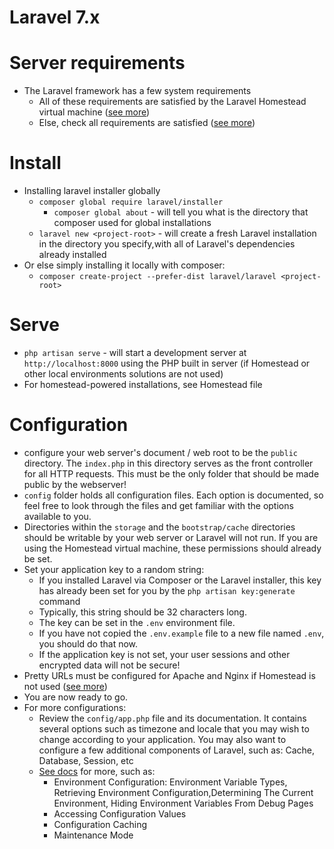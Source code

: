 # Laravel 7.x

# Server requirements

* The Laravel framework has a few system requirements
  * All of these requirements are satisfied by the Laravel Homestead virtual machine ([see more](https://laravel.com/docs/7.x/homestead))
  * Else, check all requirements are satisfied ([see more](https://laravel.com/docs/7.x#server-requirements))

# Install

* Installing laravel installer globally
  * `composer global require laravel/installer`
    * `composer global about` - will tell you what is the directory that composer used for global installations
  * `laravel new <project-root>` - will create a fresh Laravel installation in the directory you specify,with all of Laravel's dependencies already installed
* Or else simply installing it locally with composer: 
  * `composer create-project --prefer-dist laravel/laravel <project-root>`

# Serve

* `php artisan serve` - will start a development server at `http://localhost:8000` using the PHP built in server (if Homestead or other local environments solutions are not used)
* For homestead-powered installations, see Homestead file

# Configuration

* configure your web server's document / web root to be the `public` directory. The `index.php` in this directory serves as the front controller for all HTTP requests. This must be the only folder that should be made public by the webserver!
* `config` folder holds all configuration files. Each option is documented, so feel free to look through the files and get familiar with the options available to you.
* Directories within the `storage` and the `bootstrap/cache` directories should be writable by your web server or Laravel will not run. If you are using the Homestead virtual machine, these permissions should already be set.
* Set your application key to a random string: 
  * If you installed Laravel via Composer or the Laravel installer, this key has already been set for you by the `php artisan key:generate` command
  * Typically, this string should be 32 characters long. 
  * The key can be set in the `.env` environment file. 
  * If you have not copied the `.env.example` file to a new file named `.env`, you should do that now. 
  * If the application key is not set, your user sessions and other encrypted data will not be secure!
* Pretty URLs must be configured for Apache and Nginx if Homestead is not used ([see more](https://laravel.com/docs/7.x#pretty-urls))
* You are now ready to go. 
* For more configurations:
  * Review the `config/app.php` file and its documentation. It contains several options such as timezone and locale that you may wish to change according to your application. You may also want to configure a few additional components of Laravel, such as: Cache, Database, Session, etc
  * [See docs]() for more, such as: 
    * Environment Configuration: Environment Variable Types, Retrieving Environment Configuration,Determining The Current Environment, Hiding Environment Variables From Debug Pages
    * Accessing Configuration Values
    * Configuration Caching
    * Maintenance Mode
